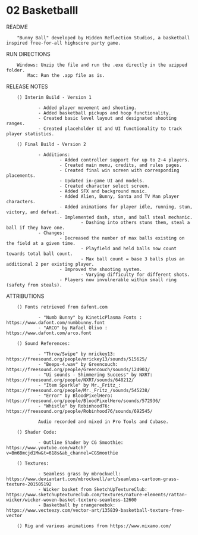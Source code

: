 # 02 Basketballl

README

        "Bunny Ball" developed by Hidden Reflection Studios, a basketball inspired free-for-all highscore party game.

RUN DIRECTIONS

        Windows: Unzip the file and run the .exe directly in the uzipped folder.
            Mac: Run the .app file as is.

RELEASE NOTES

        () Interim Build - Version 1

                - Added player movement and shooting.
                - Added basketball pickups and hoop functionality.
                - Created basic level layout and designated shooting ranges.
                - Created placeholder UI and UI functionality to track player statistics.

        () Final Build - Version 2
                
                - Additions:
                        - Added controller support for up to 2-4 players.
                        - Created main menu, credits, and rules pages.
                        - Created final win screen with corresponding placements.
                        - Updated in-game UI and models.
                        - Created character select screen.
                        - Added SFX and background music.
                        - Added Alien, Bunny, Santa and TV Man player characters.
                        - Added animations for player idle, running, stun, victory, and defeat.
                        - Implemented dash, stun, and ball steal mechanic.
                                - Dashing into others stuns them, steal a ball if they have one.
                - Changes:
                        - Decreased the number of max balls existing on the field at a given time.
                                - Playfield and held balls now count towards total ball count.
                                - Max ball count = base 3 balls plus an additional 2 per existing player.
                        - Improved the shooting system.
                                - Varying difficulty for different shots.
                        - Players now invulnerable within small ring (safety from steals).


ATTRIBUTIONS 

        () Fonts retrieved from dafont.com
                
                - "Numb Bunny" by KineticPlasma Fonts : https://www.dafont.com/numbbunny.font
                - "ARCO" by Rafael Olivo : https://www.dafont.com/arco.font

        () Sound References: 
                
                - "Throw/Swipe" by mrickey13: https://freesound.org/people/mrickey13/sounds/515625/
                - "Beeps-4.wav" by Greencouch: https://freesound.org/people/Greencouch/sounds/124903/
                - "Ui sounds - Shimmering Success" by NXRT: https://freesound.org/people/NXRT/sounds/648212/
                - "Item Sparkle" by Mr._Fritz_: https://freesound.org/people/Mr._Fritz_/sounds/545238/
                - "Error" by BloodPixelHero: https://freesound.org/people/BloodPixelHero/sounds/572936/
                - "Whistle" by Robinhood76: https://freesound.org/people/Robinhood76/sounds/692545/
                
                Audio recorded and mixed in Pro Tools and Cubase.

        () Shader Code:
                
                - Outline Shader by CG Smoothie: https://www.youtube.com/watch?v=Bm6Bmcjd1Mw&t=618s&ab_channel=CGSmoothie

        () Textures: 
                
                - Seamless grass by mbrockwell: https://www.deviantart.com/mbrockwell/art/seamless-cartoon-grass-texture-201505192
                - Wicker basket from SketchUpTextureClub: https://www.sketchuptextureclub.com/textures/nature-elements/rattan-wicker/wicker-woven-basket-texture-seamless-12600
                - Basketball by orangereebok: https://www.vecteezy.com/vector-art/135839-basketball-texture-free-vector 

        () Rig and various animations from https://www.mixamo.com/

